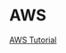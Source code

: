 # AWS

[AWS Tutorial](https://drive.google.com/drive/folders/1Uy8cCDJ4DOkPftF7PEDD9ifUqIg28cM2?usp=sharing)
